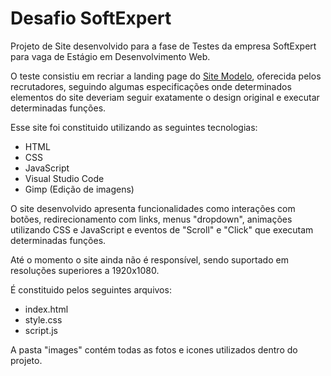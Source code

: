 # Desafio SoftExpert

Projeto de Site desenvolvido para a fase de Testes da empresa SoftExpert para vaga de Estágio em Desenvolvimento Web.

O teste consistiu em recriar a landing page do <a href="https://www.softexpert.com/pt-br/solucao/softexpert_excellence_suite/">Site Modelo</a>, oferecida pelos recrutadores, seguindo algumas especificações onde determinados elementos do site deveriam seguir exatamente o design original e executar determinadas funções. 

Esse site foi constituido utilizando as seguintes tecnologias:
- HTML
- CSS
- JavaScript
- Visual Studio Code
- Gimp (Edição de imagens)

O site desenvolvido apresenta funcionalidades como interações com botões, redirecionamento com links, menus "dropdown", animações utilizando CSS e JavaScript e eventos de "Scroll" e "Click" que executam determinadas funções.

Até o momento o site ainda não é responsível, sendo suportado em resoluções superiores a 1920x1080.

É constituido pelos seguintes arquivos:
- index.html
- style.css
- script.js

A pasta "images" contém todas as fotos e icones utilizados dentro do projeto.
